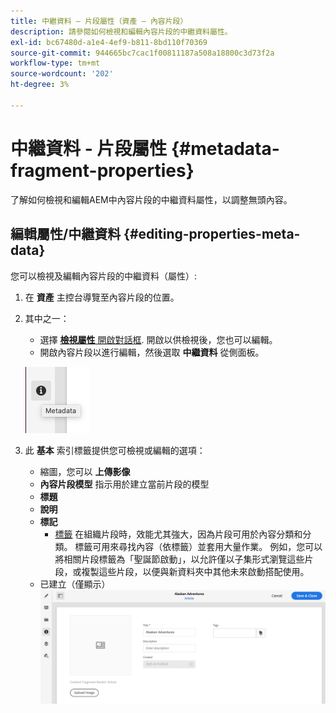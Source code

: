 ```yaml
---
title: 中繼資料 — 片段屬性（資產 — 內容片段）
description: 請參閱如何檢視和編輯內容片段的中繼資料屬性。
exl-id: bc67480d-a1e4-4ef9-b811-8bd110f70369
source-git-commit: 944665bc7cac1f00811187a508a18800c3d73f2a
workflow-type: tm+mt
source-wordcount: '202'
ht-degree: 3%

---
```


# 中繼資料 - 片段屬性 {#metadata-fragment-properties}

了解如何檢視和編輯AEM中內容片段的中繼資料屬性，以調整無頭內容。

## 編輯屬性/中繼資料 {#editing-properties-meta-data}

您可以檢視及編輯內容片段的中繼資料（屬性）:

1. 在 **資產** 主控台導覽至內容片段的位置。
2. 其中之一：

   * 選擇 [**檢視屬性** 開啟對話框](/help/assets/manage-digital-assets.md#editing-properties). 開啟以供檢視後，您也可以編輯。
   * 開啟內容片段以進行編輯，然後選取 **中繼資料** 從側面板。

   ![中繼資料](assets/cfm-metadata-01.png)

3. 此 **基本** 索引標籤提供您可檢視或編輯的選項：

   * 縮圖，您可以 **上傳影像**
   * **內容片段模型** 指示用於建立當前片段的模型
   * **標題**
   * **說明**
   * **標記**
      * [標籤](/help/sites-cloud/authoring/features/tags.md) 在組織片段時，效能尤其強大，因為片段可用於內容分類和分類。 標籤可用來尋找內容（依標籤）並套用大量作業。
例如，您可以將相關片段標籤為「聖誕節啟動」，以允許僅以子集形式瀏覽這些片段，或複製這些片段，以便與新資料夾中其他未來啟動搭配使用。
   * 已建立（僅顯示）
   ![中繼資料](assets/cfm-metadata-02.png)
